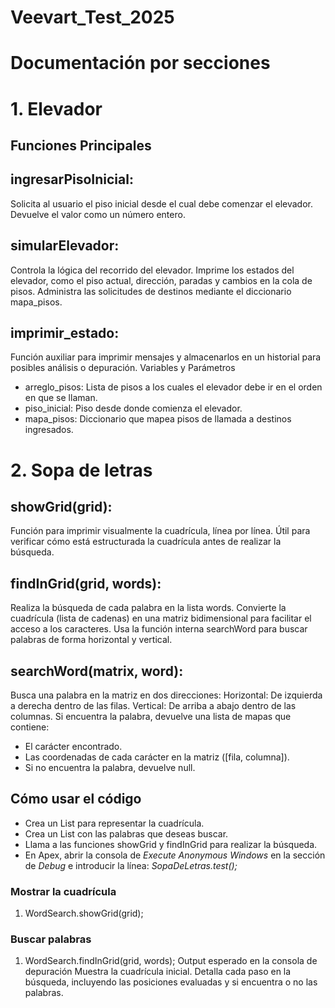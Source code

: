 # Veevart_Test_2025






# Documentación por secciones

# 1. Elevador
## Funciones Principales
## ingresarPisoInicial:
Solicita al usuario el piso inicial desde el cual debe comenzar el elevador. Devuelve el valor como un número entero.

## simularElevador:
Controla la lógica del recorrido del elevador.
Imprime los estados del elevador, como el piso actual, dirección, paradas y cambios en la cola de pisos.
Administra las solicitudes de destinos mediante el diccionario mapa_pisos.

## imprimir_estado:
Función auxiliar para imprimir mensajes y almacenarlos en un historial para posibles análisis o depuración.
Variables y Parámetros
- arreglo_pisos: Lista de pisos a los cuales el elevador debe ir en el orden en que se llaman.
- piso_inicial: Piso desde donde comienza el elevador.
- mapa_pisos: Diccionario que mapea pisos de llamada a destinos ingresados.


# 2. Sopa de letras
## showGrid(grid):
Función para imprimir visualmente la cuadrícula, línea por línea.
Útil para verificar cómo está estructurada la cuadrícula antes de realizar la búsqueda.

## findInGrid(grid, words):
Realiza la búsqueda de cada palabra en la lista words.
Convierte la cuadrícula (lista de cadenas) en una matriz bidimensional para facilitar el acceso a los caracteres.
Usa la función interna searchWord para buscar palabras de forma horizontal y vertical.

## searchWord(matrix, word):
Busca una palabra en la matriz en dos direcciones:
Horizontal: De izquierda a derecha dentro de las filas.
Vertical: De arriba a abajo dentro de las columnas.
Si encuentra la palabra, devuelve una lista de mapas que contiene:
- El carácter encontrado.
- Las coordenadas de cada carácter en la matriz ([fila, columna]).
- Si no encuentra la palabra, devuelve null.

## Cómo usar el código
- Crea un List<String> para representar la cuadrícula.
- Crea un List<String> con las palabras que deseas buscar.
- Llama a las funciones showGrid y findInGrid para realizar la búsqueda.
- En Apex, abrir la consola de *Execute Anonymous Windows* en la sección de *Debug* e introducir la línea: *SopaDeLetras.test();*


### Mostrar la cuadrícula
1. WordSearch.showGrid(grid);
### Buscar palabras
1. WordSearch.findInGrid(grid, words);
Output esperado en la consola de depuración
Muestra la cuadrícula inicial.
Detalla cada paso en la búsqueda, incluyendo las posiciones evaluadas y si encuentra o no las palabras.
